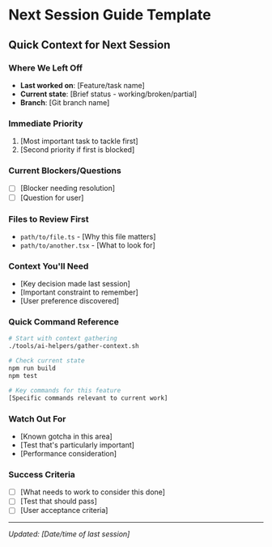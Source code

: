 # Next Session Guide Template

## Quick Context for Next Session

### Where We Left Off
- **Last worked on**: [Feature/task name]
- **Current state**: [Brief status - working/broken/partial]
- **Branch**: [Git branch name]

### Immediate Priority
1. [Most important task to tackle first]
2. [Second priority if first is blocked]

### Current Blockers/Questions
- [ ] [Blocker needing resolution]
- [ ] [Question for user]

### Files to Review First
- `path/to/file.ts` - [Why this file matters]
- `path/to/another.tsx` - [What to look for]

### Context You'll Need
- [Key decision made last session]
- [Important constraint to remember]
- [User preference discovered]

### Quick Command Reference
```bash
# Start with context gathering
./tools/ai-helpers/gather-context.sh

# Check current state
npm run build
npm test

# Key commands for this feature
[Specific commands relevant to current work]
```

### Watch Out For
- [Known gotcha in this area]
- [Test that's particularly important]
- [Performance consideration]

### Success Criteria
- [ ] [What needs to work to consider this done]
- [ ] [Test that should pass]
- [ ] [User acceptance criteria]

---
*Updated: [Date/time of last session]*